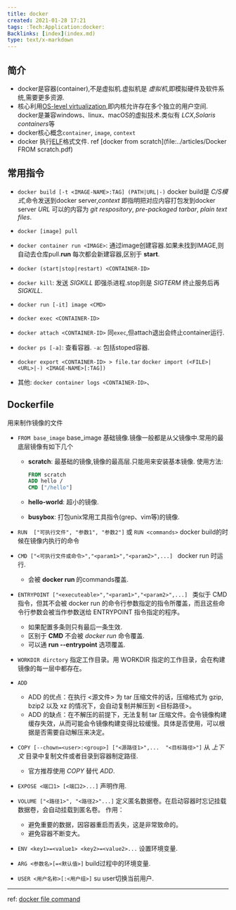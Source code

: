 ```yaml
---
title: docker
created: 2021-01-28 17:21
tags: :Tech:Application:docker:
Backlinks: [index](index.md)
type: text/x-markdown
---
```


## 简介

* docker是容器(container),不是虚拟机.虚拟机是 *虚拟机*,即模拟硬件及软件系统,需要更多资源.
* 核心利用[OS-level virtualization](https://en.wikipedia.org/wiki/OS-level_virtualization),即内核允许存在多个独立的用户空间.
  docker是兼容windows、linux、macOS的虚拟技术.类似有 *LCX*,*Solaris containers*等
* docker核心概念`container`, `image`, `context`
* docker 执行[ELF](zet-290121232539-64.md)格式文件. ref [docker from scratch](file:../articles/Docker FROM scratch.pdf)

## 常用指令

* `docker build [-t <IMAGE-NAME>:TAG] (PATH|URL|-)`
  docker build是 *C/S模式*,命令发送到docker server,*context* 即指明把对应内容打包发到docker server
  *URL* 可以的内容为 *git respository*, *pre-packaged tarbar*, *plain text files*.

* `docker [image] pull `

* `docker container run <IMAGE>`: 通过image创建容器.如果未找到IMAGE,则自动去仓库pull.**run** 每次都会新建容器,区别于 **start**.

* `docker (start|stop|restart) <CONTAINER-ID>`

* `docker kill`: 发送 *SIGKILL* 即强杀进程.stop则是 *SIGTERM* 终止服务后再 *SIGKILL*.

* `docker run [-it] image <CMD>`

* `docker exec <CONTAINER-ID>`

* `docker attach <CONTAINER-ID>` 同`exec`,但attach退出会终止container运行.

* `docker ps [-a]`: 查看容器. `-a`: 包括stoped容器.

* `docker export <CONTAINER-ID> > file.tar` `docker import (<FILE>|<URL>|-) <IMAGE-NAME>[:TAG])`

* 其他: `docker container logs <CONTAINER-ID>`、

## Dockerfile

用来制作镜像的文件

* `FROM base_image`
  base_image 基础镜像.镜像一般都是从父镜像中.常用的最底层镜像有如下几个
  
  * **scratch**: 最基础的镜像,镜像的最高层.只能用来安装基本镜像.
    使用方法:
    
    ```dockerfile
    FROM scratch
    ADD hello /
    CMD ["/hello"]
    ```
  
  * **hello-world**: 超小的镜像.
  
  * **busybox**: 打包unix常用工具指令(grep、vim等)的镜像.

* `RUN  ["可执行文件", "参数1", "参数2"]` 或 `RUN <commands>`
  docker build的时候在镜像内执行的命令

* `CMD ["<可执行文件或命令>","<param1>","<param2>",...] `
  docker run 时运行.
  
  * 会被 **docker run <Commands>** 的commands覆盖.

* `ENTRYPOINT ["<executeable>","<param1>","<param2>",...] `
  类似于 CMD 指令，但其不会被 docker run 的命令行参数指定的指令所覆盖，而且这些命令行参数会被当作参数送给 ENTRYPOINT 指令指定的程序。
  
  * 如果配置多条则只有最后一条生效.
  * 区别于 **CMD** 不会被 *docker run* 命令覆盖.
  * 可以通 **run --entrypoint** 选项覆盖.

* `WORKDIR dirctory`
  指定工作目录。用 WORKDIR 指定的工作目录，会在构建镜像的每一层中都存在。

* `ADD `
  
  * ADD 的优点：在执行 <源文件> 为 tar 压缩文件的话，压缩格式为 gzip, bzip2 以及 xz 的情况下，会自动复制并解压到 <目标路径>。
  * ADD 的缺点：在不解压的前提下，无法复制 tar 压缩文件。会令镜像构建缓存失效，从而可能会令镜像构建变得比较缓慢。具体是否使用，可以根据是否需要自动解压来决定。

* `COPY [--chown=<user>:<group>] ["<源路径1>",...  "<目标路径>"]`
  从 *上下文* 目录中复制文件或者目录到容器制定路径.
  
  * 官方推荐使用 *COPY* 替代 *ADD*.

* `EXPOSE <端口1> [<端口2>...]`
  声明作用.

* `VOLUME ["<路径1>", "<路径2>"...]`
  定义匿名数据卷。在启动容器时忘记挂载数据卷，会自动挂载到匿名卷。
  作用：
  
  - 避免重要的数据，因容器重启而丢失，这是非常致命的。
  - 避免容器不断变大。

* `ENV <key1>=<value1> <key2>=<value2>...`
  设置环境变量.

* `ARG <参数名>[=<默认值>]`
  build过程中的环境变量.

* `USER <用户名称>[:<用户组>]`
  su user切换当前用户.

----

ref: [docker file command](https://www.runoob.com/docker/docker-dockerfile.html)
